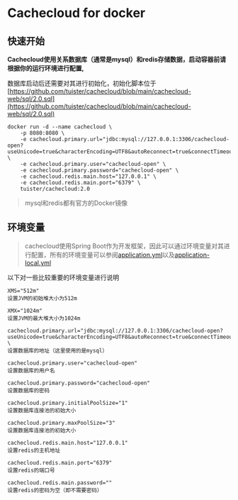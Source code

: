 # Cachecloud for docker

## 快速开始

**Cachecloud使用关系数据库（通常是mysql）和redis存储数据，启动容器前请根据你的运行环境进行配置,**

数据库启动后还需要对其进行初始化，初始化脚本位于[https://github.com/tuister/cachecloud/blob/main/cachecloud-web/sql/2.0.sql](https://github.com/tuister/cachecloud/blob/main/cachecloud-web/sql/2.0.sql)



```shell
docker run -d --name cachecloud \
    -p 8080:8080 \
    -e cachecloud.primary.url="jdbc:mysql://127.0.0.1:3306/cachecloud-open?useUnicode=true&characterEncoding=UTF8&autoReconnect=true&connectTimeout=3000&socketTimeout=10000" \
    -e cachecloud.primary.user="cachecloud-open" \
    -e cachecloud.primary.password="cachecloud-open" \
    -e cachecloud.redis.main.host="127.0.0.1" \
    -e cachecloud.redis.main.port="6379" \
    tuister/cachecloud:2.0
```

> mysql和redis都有官方的Docker镜像

## 环境变量

> cachecloud使用Spring Boot作为开发框架，因此可以通过环境变量对其进行配置，所有的环境变量可以参阅[application.yml](https://github.com/tuister/cachecloud/blob/main/cachecloud-web/src/main/resources/application.yml)以及[application-local.yml](https://github.com/tuister/cachecloud/blob/main/cachecloud-web/src/main/resources/application-local.yml)

以下对一些比较重要的环境变量进行说明

```text
XMS="512m"
设置JVM的初始堆大小为512m

XMX="1024m"
设置JVM的最大堆大小为1024m

cachecloud.primary.url="jdbc:mysql://127.0.0.1:3306/cachecloud-open?useUnicode=true&characterEncoding=UTF8&autoReconnect=true&connectTimeout=3000&socketTimeout=10000" \
设置数据库的地址（这里使用的是mysql）

cachecloud.primary.user="cachecloud-open"
设置数据库的用户名

cachecloud.primary.password="cachecloud-open"
设置数据库的密码

cachecloud.primary.initialPoolSize="1"
设置数据库连接池的初始大小

cachecloud.primary.maxPoolSize="3"
设置数据库连接池的初始大小

cachecloud.redis.main.host="127.0.0.1"
设置redis的主机地址

cachecloud.redis.main.port="6379"
设置redis的端口号

cachecloud.redis.main.password=""
设置redis的密码为空（即不需要密码）
```
